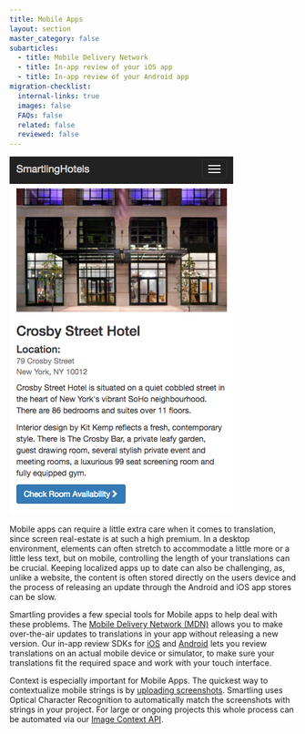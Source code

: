 ```yaml
---
title: Mobile Apps
layout: section
master_category: false
subarticles:
  - title: Mobile Delivery Network
  - title: In-app review of your iOS app
  - title: In-app review of your Android app
migration-checklist:
  internal-links: true
  images: false
  FAQs: false
  related: false
  reviewed: false
---
```



![medium](/uploads/versions/browse-hotels---smartlinghotels---x----393-629x---.png)

Mobile apps can require a little extra care when it comes to translation, since screen real-estate is at such a high premium. In a desktop environment, elements can often stretch to accommodate a little more or a little less text, but on mobile, controlling the length of your translations can be crucial. Keeping localized apps up to date can also be challenging, as, unlike a website, the content is often stored directly on the users device and the process of releasing an update through the Android and iOS app stores can be slow.

Smartling provides a few special tools for Mobile apps to help deal with these problems. The [Mobile Delivery Network (MDN)](/knowledge-base/articles/mobile-delivery-network/) allows you to make over-the-air updates to translations in your app without releasing a new version. Our in-app review SDKs for [iOS](/knowledge-base/articles/in-app-review-of-your-ios-app/) and [Android](/knowledge-base/articles/in-app-review-of-your-android-app/) lets you review translations on an actual mobile device or simulator, to make sure your translations fit the required space and work with your touch interface.

Context is especially important for Mobile Apps. The quickest way to contextualize mobile strings is by [uploading screenshots](/knowledge-base/articles/adding-image-context-for-mobile-and-desktop-application-files/). Smartling uses Optical Character Recognition to automatically match the screenshots with strings in your project. For large or ongoing projects this whole process can be automated via our [Image Context API](/developers/api/v2/context/).